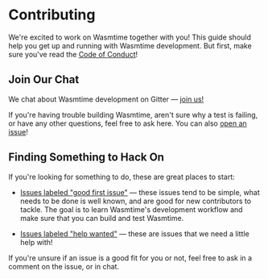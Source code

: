 # Contributing

We're excited to work on Wasmtime together with you! This guide should help you
get up and running with Wasmtime development. But first, make sure you've read
the [Code of Conduct](./contributing-coc.html)!

## Join Our Chat

We chat about Wasmtime development on Gitter &mdash; [join
us!](https://gitter.im/CraneStation/Lobby)

If you're having trouble building Wasmtime, aren't sure why a test is failing,
or have any other questions, feel free to ask here. You can also [open an
issue](https://github.com/bytecodealliance/wasmtime/issues/new)!

## Finding Something to Hack On

If you're looking for something to do, these are great places to start:

* [Issues labeled "good first
  issue"](https://github.com/bytecodealliance/wasmtime/labels/good%20first%20issue)
  &mdash; these issues tend to be simple, what needs to be done is well known,
  and are good for new contributors to tackle. The goal is to learn Wasmtime's
  development workflow and make sure that you can build and test Wasmtime.

* [Issues labeled "help
  wanted"](https://github.com/bytecodealliance/wasmtime/labels/help%20wanted)
  &mdash; these are issues that we need a little help with!

If you're unsure if an issue is a good fit for you or not, feel free to ask in a
comment on the issue, or in chat.
